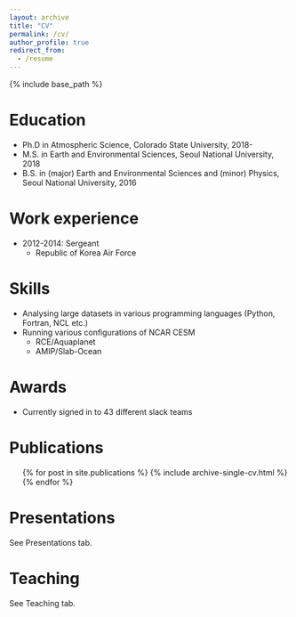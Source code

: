 ```yaml
---
layout: archive
title: "CV"
permalink: /cv/
author_profile: true
redirect_from:
  - /resume
---
```


{% include base_path %}

Education
======
* Ph.D in Atmospheric Science, Colorado State University, 2018-
* M.S. in Earth and Environmental Sciences, Seoul National University, 2018
* B.S. in (major) Earth and Environmental Sciences and (minor) Physics, Seoul National University, 2016

Work experience
======
* 2012-2014: Sergeant
  * Republic of Korea Air Force
  
Skills
======
* Analysing large datasets in various programming languages (Python, Fortran, NCL etc.)
* Running various configurations of NCAR CESM
  * RCE/Aquaplanet
  * AMIP/Slab-Ocean

Awards
======
* Currently signed in to 43 different slack teams

Publications
======
  <ul>{% for post in site.publications %}
    {% include archive-single-cv.html %}
  {% endfor %}</ul>
  
Presentations
======
See Presentations tab.
  
Teaching
======
See Teaching tab.
 
